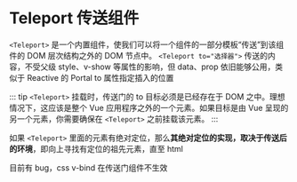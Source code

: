 # Teleport 传送组件

`<Teleport>` 是一个内置组件，使我们可以将一个组件的一部分模板“传送”到该组件的 DOM 层次结构之外的 DOM 节点中。
`<Teleport to="选择器">` 传送的内容，不受父级 style、v-show 等属性的影响，但 data、prop 依旧能够公用，类似于 Reactive 的 Portal
to 属性指定插入的位置

::: tip
`<Teleport>` 挂载时，传送门的 to 目标必须是已经存在于 DOM 之中。理想情况下，这应该是整个 Vue 应用程序之外的一个元素。如果目标是由 Vue 呈现的另一个元素，你需要确保在 `<Teleport>` 之前挂载该元素。
:::

如果 `<Teleport>` 里面的元素有绝对定位，那么**其绝对定位的实现，取决于传送后的环境**，即向上寻找有定位的祖先元素，直至 html

目前有 bug，css v-bind 在传送门组件不生效
